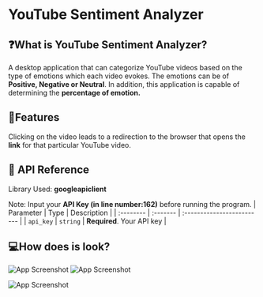 
# YouTube Sentiment Analyzer

## ❓What is YouTube Sentiment Analyzer?

A desktop application that can categorize YouTube videos based on the type of emotions which each video evokes. The emotions can be of **Positive, Negative or Neutral**. In addition, this application is capable of determining the **percentage of emotion.** 


## 🧩Features

Clicking on the video leads to a redirection to the browser that opens the **link** for that particular YouTube video.

## 🔑 API Reference


  Library Used: **googleapiclient**

  Note: Input your **API Key (in line number:162)** before running the program.
| Parameter | Type     | Description                |
| :-------- | :------- | :------------------------- |
| `api_key` | `string` | **Required**. Your API key |



## 💻How does is look?

![App Screenshot](https://i.postimg.cc/59Hpd6Rh/Screenshot-2025-05-17-114904.png)
![App Screenshot](https://i.postimg.cc/wTzp18Lj/Screenshot-2025-05-17-121417.png)



![App Screenshot](https://i.postimg.cc/ZqcpphDF/Screenshot-2025-05-17-114417.png)

